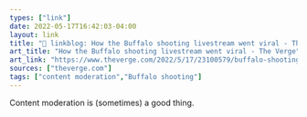 ```yaml
---
types: ["link"]
date: 2022-05-17T16:42:03-04:00
layout: link
title: "🔗 linkblog: How the Buffalo shooting livestream went viral - The Verge'"
art_title: "How the Buffalo shooting livestream went viral - The Verge"
art_link: "https://www.theverge.com/2022/5/17/23100579/buffalo-shooting-twitch-livestream-viral-content-moderation"
sources: ["theverge.com"]
tags: ["content moderation","Buffalo shooting"]
---
```

Content moderation is (sometimes) a good thing.
 
